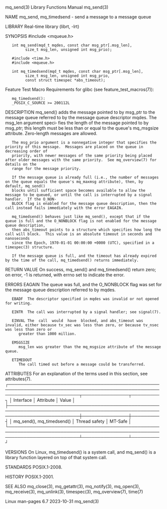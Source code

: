 mq_send(3)							   Library Functions Manual							    mq_send(3)

NAME
       mq_send, mq_timedsend - send a message to a message queue

LIBRARY
       Real-time library (librt, -lrt)

SYNOPSIS
       #include <mqueue.h>

       int mq_send(mqd_t mqdes, const char msg_ptr[.msg_len],
		     size_t msg_len, unsigned int msg_prio);

       #include <time.h>
       #include <mqueue.h>

       int mq_timedsend(mqd_t mqdes, const char msg_ptr[.msg_len],
		     size_t msg_len, unsigned int msg_prio,
		     const struct timespec *abs_timeout);

   Feature Test Macro Requirements for glibc (see feature_test_macros(7)):

       mq_timedsend():
	   _POSIX_C_SOURCE >= 200112L

DESCRIPTION
       mq_send() adds the message pointed to by msg_ptr to the message queue referred to by the message queue descriptor mqdes.	 The msg_len argument speci‐
       fies the length of the message pointed to by msg_ptr; this length must be less than or equal to the queue's mq_msgsize attribute.  Zero-length messages
       are allowed.

       The msg_prio argument is a nonnegative integer that specifies the priority of this message.  Messages are placed on the queue in decreasing order of
       priority, with newer messages of the same priority being placed after older messages with the same priority.  See mq_overview(7) for details on the
       range for the message priority.

       If the message queue is already full (i.e., the number of messages on the queue equals the queue's mq_maxmsg attribute), then, by default, mq_send()
       blocks until sufficient space becomes available to allow the message to be queued, or until the call is interrupted by a signal handler.	 If the O_NON‐
       BLOCK flag is enabled for the message queue description, then the call instead fails immediately with the error EAGAIN.

       mq_timedsend() behaves just like mq_send(), except that if the queue is full and the O_NONBLOCK flag is not enabled for the message queue description,
       then abs_timeout points to a structure which specifies how long the call will block.  This value is an absolute timeout in seconds and nanoseconds
       since the Epoch, 1970-01-01 00:00:00 +0000 (UTC), specified in a timespec(3) structure.

       If the message queue is full, and the timeout has already expired by the time of the call, mq_timedsend() returns immediately.

RETURN VALUE
       On success, mq_send() and mq_timedsend() return zero; on error, -1 is returned, with errno set to indicate the error.

ERRORS
       EAGAIN The queue was full, and the O_NONBLOCK flag was set for the message queue description referred to by mqdes.

       EBADF  The descriptor specified in mqdes was invalid or not opened for writing.

       EINTR  The call was interrupted by a signal handler; see signal(7).

       EINVAL The  call	 would	have  blocked, and abs_timeout was invalid, either because tv_sec was less than zero, or because tv_nsec was less than zero or
	      greater than 1000 million.

       EMSGSIZE
	      msg_len was greater than the mq_msgsize attribute of the message queue.

       ETIMEDOUT
	      The call timed out before a message could be transferred.

ATTRIBUTES
       For an explanation of the terms used in this section, see attributes(7).
       ┌───────────────────────────────────────────────────────────────────────────────────────────────────────────────────────────┬───────────────┬─────────┐
       │ Interface														   │ Attribute	   │ Value   │
       ├───────────────────────────────────────────────────────────────────────────────────────────────────────────────────────────┼───────────────┼─────────┤
       │ mq_send(), mq_timedsend()												   │ Thread safety │ MT-Safe │
       └───────────────────────────────────────────────────────────────────────────────────────────────────────────────────────────┴───────────────┴─────────┘

VERSIONS
       On Linux, mq_timedsend() is a system call, and mq_send() is a library function layered on top of that system call.

STANDARDS
       POSIX.1-2008.

HISTORY
       POSIX.1-2001.

SEE ALSO
       mq_close(3), mq_getattr(3), mq_notify(3), mq_open(3), mq_receive(3), mq_unlink(3), timespec(3), mq_overview(7), time(7)

Linux man-pages 6.7							  2023-10-31								    mq_send(3)
